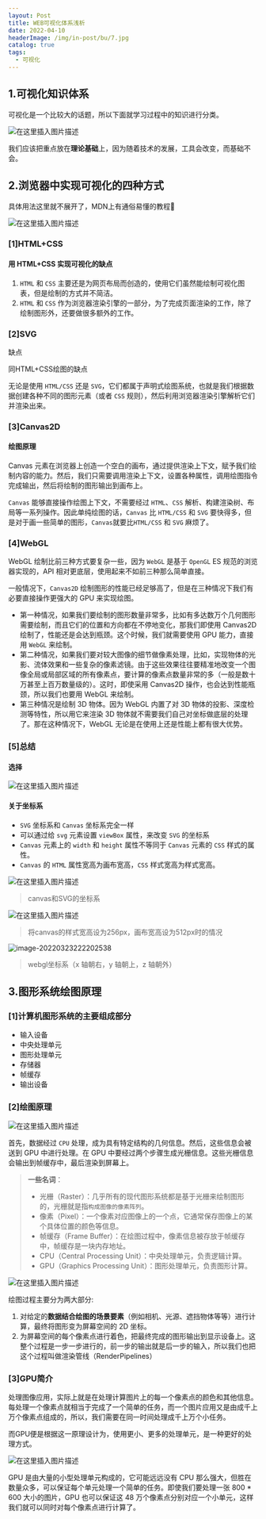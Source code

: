 ```yaml
---
layout: Post
title: WEB可视化体系浅析
date: 2022-04-10
headerImage: /img/in-post/bu/7.jpg
catalog: true
tags:
  - 可视化
---
```

## 1.可视化知识体系

可视化是一个比较大的话题，所以下面就学习过程中的知识进行分类。

![在这里插入图片描述](https://p3-juejin.byteimg.com/tos-cn-i-k3u1fbpfcp/7806d6ec6daa4fd2847383ce5e1b00f2~tplv-k3u1fbpfcp-zoom-1.image)



我们应该把重点放在**理论基础**上，因为随着技术的发展，工具会改变，而基础不会。

## 2.浏览器中实现可视化的四种方式

具体用法这里就不展开了，MDN上有通俗易懂的教程👀

![在这里插入图片描述](https://p3-juejin.byteimg.com/tos-cn-i-k3u1fbpfcp/e4b0debb29984427bccf30ed33da4180~tplv-k3u1fbpfcp-zoom-1.image)


### [1]HTML+CSS

#### 用 HTML+CSS 实现可视化的缺点

1. `HTML` 和 `CSS` 主要还是为网页布局而创造的，使用它们虽然能绘制可视化图表，但是绘制的方式并不简洁。
2. `HTML` 和 `CSS` 作为浏览器渲染引擎的一部分，为了完成页面渲染的工作，除了绘制图形外，还要做很多额外的工作。

### [2]SVG

缺点

同HTML+CSS绘图的缺点

无论是使用 `HTML/CSS` 还是 `SVG`，它们都属于声明式绘图系统，也就是我们根据数据创建各种不同的图形元素（或者 `CSS` 规则），然后利用浏览器渲染引擎解析它们并渲染出来。

### [3]Canvas2D

#### 绘图原理

Canvas 元素在浏览器上创造一个空白的画布，通过提供渲染上下文，赋予我们绘制内容的能力。然后，我们只需要调用渲染上下文，设置各种属性，调用绘图指令完成输出，然后将绘制的图形输出到画布上。

`Canvas` 能够直接操作绘图上下文，不需要经过 `HTML`、`CSS` 解析、构建渲染树、布局等一系列操作。因此单纯绘图的话，`Canvas` 比 `HTML/CSS` 和 `SVG` 要快得多，但是对于画一些简单的图形，`Canvas`就要比`HTML/CSS` 和 `SVG` 麻烦了。

### [4]WebGL

WebGL 绘制比前三种方式要复杂一些，因为 `WebGL` 是基于 `OpenGL` ES 规范的浏览器实现的，API 相对更底层，使用起来不如前三种那么简单直接。

一般情况下，`Canvas2D` 绘制图形的性能已经足够高了，但是在三种情况下我们有必要直接操作更强大的 GPU 来实现绘图。

- 第一种情况，如果我们要绘制的图形数量非常多，比如有多达数万个几何图形需要绘制，而且它们的位置和方向都在不停地变化，那我们即使用 Canvas2D 绘制了，性能还是会达到瓶颈。这个时候，我们就需要使用 GPU 能力，直接用 `WebGL` 来绘制。
- 第二种情况，如果我们要对较大图像的细节做像素处理，比如，实现物体的光影、流体效果和一些复杂的像素滤镜。由于这些效果往往要精准地改变一个图像全局或局部区域的所有像素点，要计算的像素点数量非常的多（一般是数十万甚至上百万数量级的）。这时，即使采用 Canvas2D 操作，也会达到性能瓶颈，所以我们也要用 WebGL 来绘制。
- 第三种情况是绘制 3D 物体。因为 WebGL 内置了对 3D 物体的投影、深度检测等特性，所以用它来渲染 3D 物体就不需要我们自己对坐标做底层的处理了。那在这种情况下，WebGL 无论是在使用上还是性能上都有很大优势。



### [5]总结

#### 选择

![在这里插入图片描述](https://p3-juejin.byteimg.com/tos-cn-i-k3u1fbpfcp/4560133bcf1c4d2cbceccedbf5aa7160~tplv-k3u1fbpfcp-zoom-1.image)


#### 关于坐标系

- `SVG` 坐标系和 `Canvas` 坐标系完全一样
- 可以通过给 `svg` 元素设置 `viewBox` 属性，来改变 `SVG` 的坐标系
- `Canvas` 元素上的 `width` 和 `height` 属性不等同于 `Canvas` 元素的 `CSS` 样式的属性。
- `Canvas` 的 `HTML` 属性宽高为画布宽高，`CSS` 样式宽高为样式宽高。

![在这里插入图片描述](https://p3-juejin.byteimg.com/tos-cn-i-k3u1fbpfcp/2f29197d6f904c15a7731a7ab6eaf598~tplv-k3u1fbpfcp-zoom-1.image)


> canvas和SVG的坐标系

![在这里插入图片描述](https://p3-juejin.byteimg.com/tos-cn-i-k3u1fbpfcp/2b8b9c6e6b94487e840aa55d74ac8d9a~tplv-k3u1fbpfcp-zoom-1.image)


> 将canvas的样式宽高设为256px，画布宽高设为512px时的情况

![image-20220323222202538](https://p3-juejin.byteimg.com/tos-cn-i-k3u1fbpfcp/b833c9afe68c46f3a6bef89fae6ce569~tplv-k3u1fbpfcp-zoom-1.image)

> webgl坐标系（x 轴朝右，y 轴朝上，z 轴朝外）

## 3.图形系统绘图原理

### [1]计算机图形系统的主要组成部分

- 输入设备
- 中央处理单元
- 图形处理单元
- 存储器
- 帧缓存
- 输出设备

### [2]绘图原理

![在这里插入图片描述](https://p3-juejin.byteimg.com/tos-cn-i-k3u1fbpfcp/8a602dc053f642deb89c20c242eb0a5a~tplv-k3u1fbpfcp-zoom-1.image)


首先，数据经过 `CPU` 处理，成为具有特定结构的几何信息。然后，这些信息会被送到 GPU 中进行处理。在 GPU 中要经过两个步骤生成光栅信息。这些光栅信息会输出到帧缓存中，最后渲染到屏幕上。

> **一些名词**：
>
> - 光栅（Raster）：几乎所有的现代图形系统都是基于光栅来绘制图形的，光栅就是指`构成图像的像素阵列`。
> - 像素（Pixel）：一个像素对应图像上的一个点，它通常保存图像上的某个具体位置的颜色等信息。
> - 帧缓存（Frame Buffer）：在绘图过程中，像素信息被存放于帧缓存中，帧缓存是一块内存地址。
> - CPU（Central Processing  Unit）：中央处理单元，负责逻辑计算。
> - GPU（Graphics Processing Unit）：图形处理单元，负责图形计算。

![在这里插入图片描述](https://p3-juejin.byteimg.com/tos-cn-i-k3u1fbpfcp/f63d016ef12147bf86fa98aca50a2804~tplv-k3u1fbpfcp-zoom-1.image)


绘图过程主要分为两大部分:

1. 对给定的**数据结合绘图的场景要素**（例如相机、光源、遮挡物体等等）进行计算，最终将图形变为屏幕空间的 2D 坐标。
2. 为屏幕空间的每个像素点进行着色，把最终完成的图形输出到显示设备上。这整个过程是一步一步进行的，前一步的输出就是后一步的输入，所以我们也把这个过程叫做渲染管线（RenderPipelines）

### [3]GPU简介

处理图像应用，实际上就是在处理计算图片上的每一个像素点的颜色和其他信息。每处理一个像素点就相当于完成了一个简单的任务，而一个图片应用又是由成千上万个像素点组成的，所以，我们需要在同一时间处理成千上万个小任务。

而GPU便是根据这一原理设计为，使用更小、更多的处理单元，是一种更好的处理方式。

![在这里插入图片描述](https://p3-juejin.byteimg.com/tos-cn-i-k3u1fbpfcp/1912e1da8e3e4d0eb938dbafce8b7d74~tplv-k3u1fbpfcp-zoom-1.image)


GPU  是由大量的小型处理单元构成的，它可能远远没有 CPU 那么强大，但胜在数量众多，可以保证每个单元处理一个简单的任务。即使我们要处理一张 800 * 600 大小的图片，GPU 也可以保证这 48 万个像素点分别对应一个小单元，这样我们就可以同时对每个像素点进行计算了。